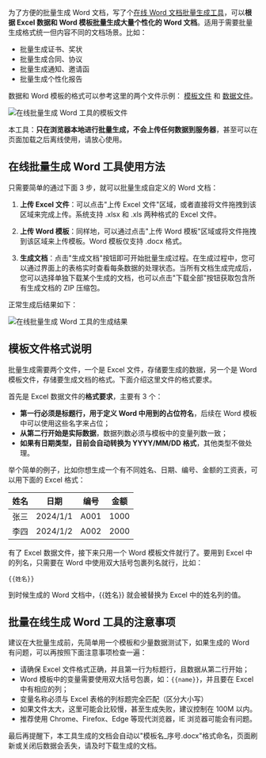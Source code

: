 为了方便的批量生成 Word 文档，写了个[在线 Word 文档批量生成工具](https://gallery.selfboot.cn/zh/tools/gendocx)，可以**根据 Excel 数据和 Word 模板批量生成大量个性化的 Word 文档**。适用于需要批量生成格式统一但内容不同的文档场景。比如：

- 批量生成证书、奖状
- 批量生成合同、协议
- 批量生成通知、邀请函
- 批量生成个性化报告

数据和 Word 模板的格式可以参考这里的两个文件示例： [模板文件](/files/template.docx) 和 [数据文件](/files/batchdata.xlsx)。

![在线批量生成 Word 工具的模板文件](https://slefboot-1251736664.file.myqcloud.com/20241227_ai_gallery_gendocx.png)

本工具：**只在浏览器本地进行批量生成，不会上传任何数据到服务器**，甚至可以在页面加载之后离线使用，请放心使用。

## 在线批量生成 Word 工具使用方法

只需要简单的通过下面 3 步，就可以批量生成自定义的 Word 文档：

1. **上传 Excel 文件**：可以点击"上传 Excel 文件"区域，或者直接将文件拖拽到该区域来完成上传。系统支持 .xlsx 和 .xls 两种格式的 Excel 文件。

2. **上传 Word 模板**：同样地，可以通过点击"上传 Word 模板"区域或将文件拖拽到该区域来上传模板。Word 模板仅支持 .docx 格式。

3. **生成文档**：点击"生成文档"按钮即可开始批量生成过程。在生成过程中，您可以通过界面上的表格实时查看每条数据的处理状态。当所有文档生成完成后，您可以选择单独下载某个生成的文档，也可以点击"下载全部"按钮获取包含所有生成文档的 ZIP 压缩包。

正常生成后结果如下：

![在线批量生成 Word 工具的生成结果](https://slefboot-1251736664.file.myqcloud.com/20241227_ai_gallery_gendocx_oper.png)

## 模板文件格式说明

批量生成需要两个文件，一个是 Excel 文件，存储要生成的数据，另一个是 Word 模板文件，存储要生成文档的格式。下面介绍这里文件的格式要求。

首先是 Excel 数据文件的**格式要求**，主要有 3 个：

- **第一行必须是标题行，用于定义 Word 中用到的占位符名**，后续在 Word 模板中可以使用这些名字来占位；
- **从第二行开始是实际数据**，数据列数必须与模板中的变量列数一致；
- **如果有日期类型，目前会自动转换为 YYYY/MM/DD 格式**，其他类型不做处理。

举个简单的例子，比如你想生成一个有不同姓名、日期、编号、金额的工资表，可以用下面的 Excel 格式：

| 姓名 | 日期 | 编号 | 金额 |
|------|------|------|------|
| 张三 | 2024/1/1 | A001 | 1000 |
| 李四 | 2024/1/2 | A002 | 2000 |

有了 Excel 数据文件，接下来只用一个 Word 模板文件就行了。要用到 Excel 中的列名，只需要在 Word 中使用双大括号包裹列名就行，比如：

```
{{姓名}}
```

到时候生成的 Word 文档中，{{姓名}} 就会被替换为 Excel 中的姓名列的值。

## 批量在线生成 Word 工具的注意事项

建议在大批量生成前，先简单用一个模板和少量数据测试下，如果生成的 Word 有问题，可以再按照下面注意事项检查一遍：

- 请确保 Excel 文件格式正确，并且第一行为标题行，且数据从第二行开始；
- Word 模板中的变量需要使用双大括号包裹，如：`{{name}}`，并且要在 Excel 中有相应的列；
- 变量名称必须与 Excel 表格的列标题完全匹配（区分大小写）
- 如果文件太大，这里可能会比较慢，甚至生成失败，建议控制在 100M 以内。
- 推荐使用 Chrome、Firefox、Edge 等现代浏览器，IE 浏览器可能会有问题。

最后再提醒下，本工具生成的文档会自动以"模板名_序号.docx"格式命名，页面刷新或关闭后数据会丢失，请及时下载生成的文档。